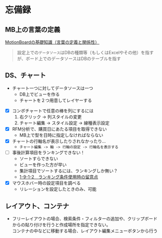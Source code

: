 # 忘備録

## MB上の言葉の定義

[MotionBoardの基礎知識（言葉の定義と関係性）](http://navi.wingarc.com/motionboard/mbwords.html)

>設定上での`データソース`はDBの種類等（もしくはExcelやその他）を指すが、ボード上でのデータソースはDBのテーブルを指す

## DS、チャート

- チャート一つに対してデータソースは一つ
    - DB上でビューを作る
    - チャートを２つ用意してレイヤーする
- [x] コンボチャートで任意の棒を列にするには
  1. 右クリック -> 列スタイルの変更
  2. チャート編集 -> スタイル設定 -> 線種表示設定
- [x] RFM分析で、購買日にあたる項目を取得できない
  - MB上で型を日時に指定しなければならない
- [x] チャートの行軸名が表示したりされなかったり…
  - `チャート編集 -> 軸 -> 行軸の設定 -> 行軸名を表示する`
- [ ] 事後計算項目をランキングできない！
  - ソートすらできない
  - ビューを作った方が早い
  - 集計項目でソートするには、ランキングしか無い？
  - [1-9-1-2　ランキング条件使用時の留意点](https://manual.wingarc-support.com/manual/mb/mb57/)
- [x] マウスホバー時の設定項目を調べる
  - リレーションを設定したときのみ、可能

## レイアウト、コンテナ

- フリーレイアウトの場合、検索条件・フィルターの追加や、クリップボードからの貼り付けを行うと作成場所を指定できない。  
  コンテナの中などに移動する場合、レイアウト編集メニューボタンから行う